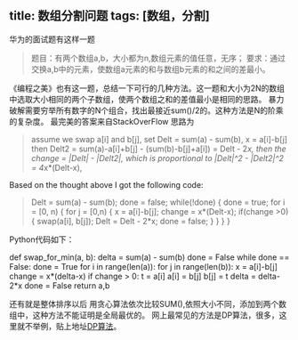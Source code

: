 ﻿title: 数组分割问题 
tags: [数组，分割]
---
华为的面试题有这样一题

> 题目：有两个数组a,b，大小都为n,数组元素的值任意，无序；
要求：通过交换a,b中的元素，使数组a元素的和与数组b元素的和之间的差最小。

《编程之美》也有这一题，总结一下可行的几种方法。这一题和大小为2N的数组中选取大小相同的两个子数组，使两个数组之和的差值最小是相同的思路。
暴力破解需要穷举所有数字的N个组合，找出最接近sum()/2的。这种方法是N的阶乘的复杂度。
最完美的答案来自StackOverFlow 思路为

> assume we swap a[i] and b[j], set Delt = sum(a) - sum(b), x = a[i]-b[j]
then Delt2 = sum(a)-a[i]+b[j] - (sum(b)-b[j]+a[i]) = Delt - 2*x,
then the change = |Delt| - |Delt2|, which is proportional to |Delt|^2 - |Delt2|^2 = 4*x*(Delt-x),

Based on the thought above I got the following code:

> Delt = sum(a) - sum(b);
done = false;
while(!done)
{
    done = true;
    for i = [0, n)
    { 
        for j = [0,n)
        {
            x = a[i]-b[j];
            change = x*(Delt-x);
            if(change >0)
            {
                 swap(a[i], b[j]);
                 Delt = Delt - 2*x;
                 done = false;
            }
        }
    }
}

Python代码如下：

  def swap_for_min(a, b):
  delta = sum(a) - sum(b)
  done = False
  while done == False:
    done = True
    for i in range(len(a)):
      for j in range(len(b)):
        x = a[i]-b[j]
        change = x*(delta-x)
        if change > 0:
          t = a[i]
          a[i] = b[j]
          b[j] = t
          delta = delta-2*x
          done = False
  return a,b

还有就是整体排序以后 用贪心算法依次比较SUM(),依照大小不同，添加到两个数组中，这种方法不能证明是全局最优的。
网上最常见的方法是DP算法，很多，这里就不举例，贴上地址[DP算法][1]。


  [1]: http://blog.csdn.net/Hackbuteer1/article/details/7638305
